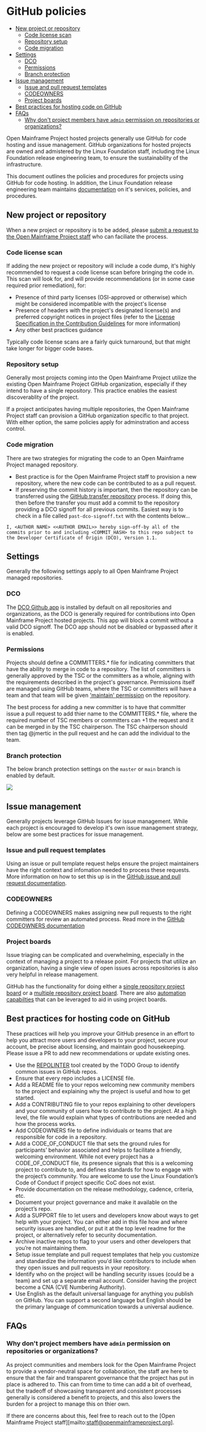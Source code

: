 # GitHub policies

- [New project or repository](#new-project-or-repository)
  - [Code license scan](#code-license-scan)
  - [Repository setup](#repository-setup)
  - [Code migration](#code-migration)
- [Settings](#settings)
  - [DCO](#dco)
  - [Permissions](#permissions)
  - [Branch protection](#branch-protection)
- [Issue management](#issue-management)
  - [Issue and pull request templates](#issue-and-pull-request-templates)
  - [CODEOWNERS](#codeowners)
  - [Project boards](#project-boards)
- [Best practices for hosting code on GitHub](#best-practices-for-hosting-code-on-github)
- [FAQs](#faqs)
  - [Why don't project members have `admin` permission on repositories or organizations?](#why-dont-project-members-have-admin-permission-on-repositories-or-organizations)

Open Mainframe Project hosted projects generally use GitHub for code hosting and issue management. GitHub organizations for hosted projects are owned and admistered by the Linux Foundation staff, including the Linux Foundation release engineering team, to ensure the sustainability of the infrastructure. 

This document outlines the policies and procedures for projects using GitHub for code hosting. In addition, the Linux Foundation release engineering team maintains [documentation](https://docs.releng.linuxfoundation.org/en/latest/) on it's services, policies, and procedures.

## New project or repository

When a new project or repository is to be added, please [submit a request to the Open Mainframe Project staff](https://github.com/openmainframeproject/foundation/issues/new/choose) who can faciliate the process.

### Code license scan

If adding the new project or repository will include a code dump, it's highly recommended to request a code license scan before bringing the code in. This scan will look for, and will provide recommendations (or in some case required prior remediation), for:

- Presence of third party licenses (OSI-approved or otherwise) which might be considered incompatible with the project's license
- Presence of headers with the project's designated license(s) and preferred copyright notices in project files (refer to the [License Specification in the Contribution Guidelines](https://github.com/openmainframeproject/tac/blob/master/process/contribution_guidelines.md#license-specification) for more information)
- Any other best practices guidance 

Typically code license scans are a fairly quick turnaround, but that might take longer for bigger code bases.

### Repository setup

Generally most projects coming into the Open Mainframe Project utilize the existing Open Mainframe Project GitHub organization, especially if they intend to have a single repository. This practice enables the easiest discoverablity of the project.

If a project anticipates having multiple repositories, the Open Mainframe Project staff can provision a GitHub organization specific to that project. With either option, the same policies apply for adminstration and access control.

### Code migration

There are two strategies for migrating the code to an Open Mainframe Project managed repository.

- Best practice is for the Open Mainframe Project staff to provision a new repository, where the new code can be contributed to as a pull request. 
- If preserving the commit history is important, then the repository can be transferred using the [GitHub transfer repository](https://docs.github.com/en/github/administering-a-repository/transferring-a-repository) process. If doing this, then before the transfer you must add a commit to the repository providing a DCO signoff for all previous commits. Easiest way is to check in a file called `past-dco-signoff.txt` with the contents below...

```
I, <AUTHOR NAME> <<AUTHOR EMAIL>> hereby sign-off-by all of the commits prior to and including <COMMIT_HASH> to this repo subject to the Developer Certificate of Origin (DCO), Version 1.1. 
```

## Settings

Generally the following settings apply to all Open Mainframe Project managed repositories.

### DCO

The [DCO Github app](https://probot.github.io/apps/dco/) is installed by default on all repositories and organizations, as the DCO is generally required for contributions into Open Mainframe Project hosted projects. This app will block a commit without a valid DCO signoff. The DCO app should not be disabled or bypassed after it is enabled.

### Permissions

Projects should define a COMMITTERS.* file for indicating committers that have the ability to merge in code to a repository. The list of committers is generally approved by the TSC or the committers as a whole, aligning with the requirements described in the project's governance. Permissions itself are managed using GitHub teams, where the TSC or committers will have a team and that team will be given ['maintain' permission](https://docs.github.com/en/github/setting-up-and-managing-organizations-and-teams/repository-permission-levels-for-an-organization#permission-levels-for-repositories-owned-by-an-organization) on the repository.

The best process for adding a new committer is to have that committer issue a pull request to add thier name to the COMMITTERS.* file, where the required number of TSC members or committers can +1 the request and it can be merged in by the TSC chairperson. The TSC chairperson should then tag @jmertic in the pull request and he can add the individual to the team.

### Branch protection

The below branch protection settings on the `master` or `main` branch is enabled by default.

![](assets/branch_protection.png)

## Issue management

Generally projects leverage GitHub Issues for issue management. While each project is encouraged to develop it's own issue management strategy, below are some best practices for issue management.

### Issue and pull request templates

Using an issue or pull template request helps ensure the project maintainers have the right context and infomation needed to process these requests. More information on how to set this up is in the [GitHub issue and pull request documentation](https://docs.github.com/en/github/building-a-strong-community/about-issue-and-pull-request-templates).

### CODEOWNERS

Defining a CODEOWNERS makes assigning new pull requests to the right committers for review an automated process. Read more in the [GitHub CODEOWNERS documentation](https://docs.github.com/en/github/creating-cloning-and-archiving-repositories/about-code-owners#about-code-owners)

### Project boards

Issue triaging can be complicated and overwhelming, especially in the context of managing a project to a release point. For projects that utilize an organization, having a single view of open issues across repositories is also very helpful in release management.

GitHub has the functionality for doing either a [single repository project board](https://docs.github.com/en/github/managing-your-work-on-github/creating-a-project-board#creating-a-repository-project-board) or a [multiple repository project board](https://docs.github.com/en/github/managing-your-work-on-github/creating-a-project-board#creating-an-organization-wide-project-board). There are also [automation capabilties](https://docs.github.com/en/github/managing-your-work-on-github/about-automation-for-project-boards) that can be leveraged to aid in using project boards.

## Best practices for hosting code on GitHub

These practices will help you improve your GitHub presence in an effort to help you attract more users and developers to your project, secure your account, be precise about licensing, and maintain good housekeeping. Please issue a PR to add new recommendations or update existing ones.

* Use the [REPOLINTER](https://github.com/todogroup/repolinter) tool created by the TODO Group to identify common issues in GitHub repos. 
* Ensure that every repo includes a LICENSE file. 
* Add a README file to your repos welcoming new community members to the project and explaining why the project is useful and how to get started.
* Add a CONTRIBUTING file to your repos explaining to other developers and your community of users how to contribute to the project. At a high level, the file would explain what types of contributions are needed and how the process works.
* Add CODEOWNERS file to define individuals or teams that are responsible for code in a repository.
* Add a CODE_OF_CONDUCT file that sets the ground rules for participants’ behavior associated and helps to facilitate a friendly, welcoming environment. While not every project has a CODE_OF_CONDUCT file, its presence signals that this is a welcoming project to contribute to, and defines standards for how to engage with the project’s community. You are welcome to use the Linux Foundation’s Code of Conduct if project specific CoC does not exist.
* Provide documentation on the release methodology, cadence, criteria, etc.
* Document your project governance and make it available on the project’s repo.
* Add a SUPPORT file to let users and developers know about ways to get help with your project. You can either add in this file how and where security issues are handled, or put it at the top level readme for the project, or alternatively refer to security documentation.
* Archive inactive repos to flag to your users and other developers that you’re not maintaining them.
* Setup issue template and pull request templates that help you customize and standardize the information you'd like contributors to include when they open issues and pull requests in your repository.
* Identify who on the project will be handling security issues (could be a team) and set up a separate email account.  Consider having the project become a CNA (CVE Numbering Authority).
* Use English as the default universal language for anything you publish on GitHub. You can support a second language but English should be the primary language of communication towards a universal audience.

## FAQs

### Why don't project members have `admin` permission on repositories or organizations?

As project communities and members look for the Open Mainframe Project to provide a vendor-neutral space for collaboration, the staff are here to ensure that the fair and transparent governance that the project has put in place is adhered to. This can from time to time can add a bit of overhead, but the tradeoff of showcasing transparent and consistent processes generally is considered a benefit to projects, and this also lowers the burden for a project to manage this on thier own.

If there are concerns about this, feel free to reach out to the [Open Mainframe Project staff][mailto:staff@openmainframeproject.org].
